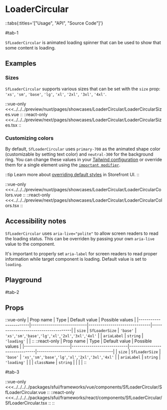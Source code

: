 # LoaderCircular

::tabs{:titles='["Usage", "API", "Source Code"]'}

#tab-1

`SfLoaderCircular` is animated loading spinner that can be used to show that some content is loading.

## Examples

### Sizes

`SfLoaderCircular` supports various sizes that can be set with the `size` prop: `'xs'`, `'sm'`, `'base'`, `'lg'`, `'xl'`, `'2xl'`, `'3xl'`, `'4xl'`.

<Showcase showcase-name="LoaderCircular/LoaderCircularSizes" style="min-height:320px">

::vue-only
<<<../../../preview/nuxt/pages/showcases/LoaderCircular/LoaderCircularSizes.vue
::
::react-only
<<<../../../preview/next/pages/showcases/LoaderCircular/LoaderCircularSizes.tsx
::

</Showcase>

### Customizing colors

By default, `SfLoaderCircular` uses `primary-700` as the animated shape color (customizable by setting text color) and `neutral-300` for the background ring. You can change these values in your [Tailwind configuration](https://tailwindcss.com/docs/configuration#theme) or override them for a single element using the [`important modifier`](https://tailwindcss.com/docs/configuration#important-modifier).

::tip
Learn more about [overriding default styles](/customization/overriding-default-styles) in Storefront UI.
::

<Showcase showcase-name="LoaderCircular/LoaderCircularColors">

::vue-only
<<<../../../preview/nuxt/pages/showcases/LoaderCircular/LoaderCircularColors.vue
::
::react-only
<<<../../../preview/next/pages/showcases/LoaderCircular/LoaderCircularColors.tsx
::

</Showcase>

## Accessibility notes

`SfLoaderCircular` uses `aria-live="polite"` to allow screen readers to read the loading status. This can be overriden by passing your own `aria-live` value to the component.

It's important to properly set `aria-label` for screen readers to read proper information while target component is loading. Default value is set to `loading`.


## Playground

<Generate />

#tab-2

## Props

::vue-only
| Prop name             | Type                       | Default value                 | Possible values                      |
|-----------------------|----------------------------|-------------------------------|--------------------------------------|
| `size`                |      `SfLoaderSize`        | `'base'`           | `'xs'`,`'sm'`,`'base'`,`'lg'`,`'xl'`,`'2xl'`,`'3xl'`,`'4xl'` |
| `ariaLabel`    |      `string`                | `'loading'`                     |                                      |
::
::react-only
| Prop name             | Type                       | Default value                 | Possible values                      |
|-----------------------|----------------------------|-------------------------------|--------------------------------------|
| `size`                |      `SfLoaderSize`        | `'base'`           | `'xs'`,`'sm'`,`'base'`,`'lg'`,`'xl'`,`'2xl'`,`'3xl'`,`'4xl'` |
| `ariaLabel`    |      `string`                | `'loading'`                     |                                      |
| `className`             |  `string`                    |               |                                  |            |
::

#tab-3

::vue-only
<<<../../../../packages/sfui/frameworks/vue/components/SfLoaderCircular/SfLoaderCircular.vue
::
::react-only
<<<../../../../packages/sfui/frameworks/react/components/SfLoaderCircular/SfLoaderCircular.tsx
::
::
